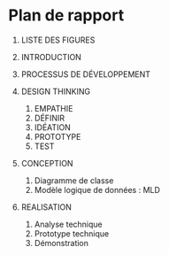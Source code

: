 # Plan de rapport
1. LISTE DES FIGURES
2. INTRODUCTION
3. PROCESSUS DE DÉVELOPPEMENT
4. DESIGN THINKING
    1. EMPATHIE
    2. DÉFINIR
    3. IDÉATION
    4. PROTOTYPE
    5. TEST

5. CONCEPTION
    1. Diagramme de classe
    2. Modèle logique de données : MLD

6. REALISATION
    1. Analyse technique
    2. Prototype technique
    3. Démonstration